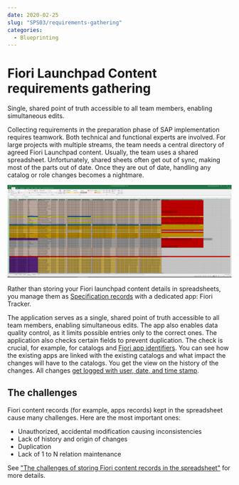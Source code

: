 ```yaml
---
date: 2020-02-25
slug: "SPS03/requirements-gathering"
categories:
  - Blueprinting
---
```

# Fiori Launchpad Content requirements gathering

Single, shared point of truth accessible to all team members, enabling simultaneous edits.

<!-- more -->

Collecting requirements in the preparation phase of SAP implementation requires teamwork. Both technical and functional experts are involved. For large projects with multiple streams, the team needs a central directory of agreed Fiori Launchpad content. Usually, the team uses a shared spreadsheet. Unfortunately, shared sheets often get out of sync, making most of the parts out of date. Once they are out of date, handling any catalog or role changes becomes a nightmare.

[![](res/sheets.png)](res/sheets.png)

 Rather than storing your Fiori launchpad content details in spreadsheets, you manage them as [Specification records](../../to-be.md) with a dedicated app: Fiori Tracker. 
 
 
 The application serves as a single, shared point of truth accessible to all team members, enabling simultaneous edits. The app also enables data quality control, as it limits possible entries only to the correct ones. The application also checks certain fields to prevent duplication. The check is crucial, for example, for catalogs and [Fiori app identifiers](app-identification.md). You can see how the existing apps are linked with the existing catalogs and what impact the changes will have to the catalogs. You get the view on the history of the changes. All changes [get logged with user, date, and time stamp](../../hi/FPS01/main.md).
 
## The challenges

Fiori content records (for example, apps records) kept in the spreadsheet cause many challenges. Here are the most important ones:

- Unauthorized, accidental modification causing inconsistencies
- Lack of history and origin of changes
- Duplication
- Lack of 1 to N relation maintenance

See ["The challenges of storing Fiori content records in the spreadsheet"](spreadsheet-challenges.md) for more details.




